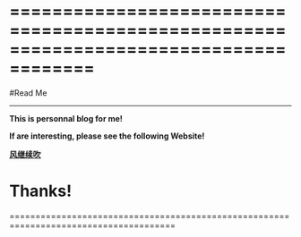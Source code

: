 ======================================================================================
======================================================================================
#Read Me
***
**This is personnal blog for me!**

**If are interesting, please see the following Website!**

[**风继续吹**](http://fireflyxhj.github.io/blog/)

**Thanks!**
======================================================================================
======================================================================================
